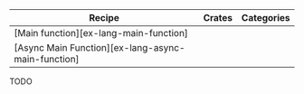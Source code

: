 | Recipe | Crates | Categories |
|--------|--------|------------|
| [Main function][ex-lang-main-function] |  |  |
| [Async Main Function][ex-lang-async-main-function] |  |  |

<div class="hidden">
TODO
</div>
